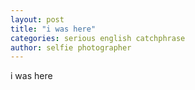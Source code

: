 ```yaml
---
layout: post
title: "i was here"
categories: serious english catchphrase
author: selfie photographer
---
```


i was here
